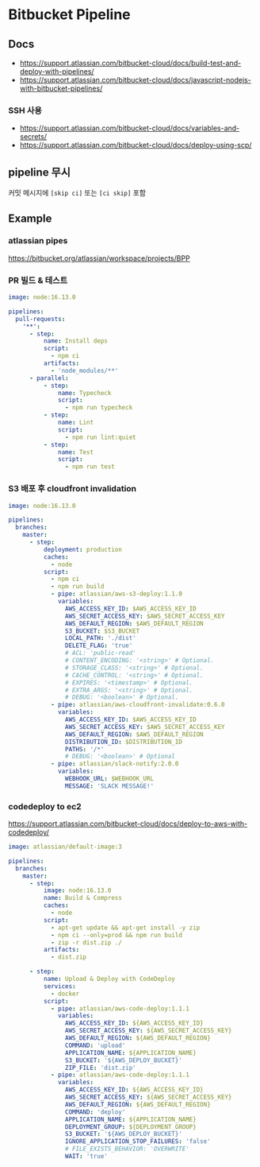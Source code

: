 # Bitbucket Pipeline

## Docs

- <https://support.atlassian.com/bitbucket-cloud/docs/build-test-and-deploy-with-pipelines/>
- <https://support.atlassian.com/bitbucket-cloud/docs/javascript-nodejs-with-bitbucket-pipelines/>

### SSH 사용

- <https://support.atlassian.com/bitbucket-cloud/docs/variables-and-secrets/>
- <https://support.atlassian.com/bitbucket-cloud/docs/deploy-using-scp/>

## pipeline 무시

커밋 메시지에 `[skip ci]` 또는 `[ci skip]` 포함

## Example

### atlassian pipes

<https://bitbucket.org/atlassian/workspace/projects/BPP>

### PR 빌드 & 테스트

```yml
image: node:16.13.0

pipelines:
  pull-requests:
    '**':
      - step:
          name: Install deps
          script:
            - npm ci
          artifacts:
            - 'node_modules/**'
      - parallel:
          - step:
              name: Typecheck
              script:
                - npm run typecheck
          - step:
              name: Lint
              script:
                - npm run lint:quiet
          - step:
              name: Test
              script:
                - npm run test
```

### S3 배포 후 cloudfront invalidation

```yml
image: node:16.13.0

pipelines:
  branches:
    master:
      - step:
          deployment: production
          caches:
            - node
          script:
            - npm ci
            - npm run build
            - pipe: atlassian/aws-s3-deploy:1.1.0
              variables:
                AWS_ACCESS_KEY_ID: $AWS_ACCESS_KEY_ID
                AWS_SECRET_ACCESS_KEY: $AWS_SECRET_ACCESS_KEY
                AWS_DEFAULT_REGION: $AWS_DEFAULT_REGION
                S3_BUCKET: $S3_BUCKET
                LOCAL_PATH: './dist'
                DELETE_FLAG: 'true'
                # ACL: 'public-read'
                # CONTENT_ENCODING: '<string>' # Optional.
                # STORAGE_CLASS: '<string>' # Optional.
                # CACHE_CONTROL: '<string>' # Optional.
                # EXPIRES: '<timestamp>' # Optional.
                # EXTRA_ARGS: '<string>' # Optional.
                # DEBUG: '<boolean>' # Optional.
            - pipe: atlassian/aws-cloudfront-invalidate:0.6.0
              variables:
                AWS_ACCESS_KEY_ID: $AWS_ACCESS_KEY_ID
                AWS_SECRET_ACCESS_KEY: $AWS_SECRET_ACCESS_KEY
                AWS_DEFAULT_REGION: $AWS_DEFAULT_REGION
                DISTRIBUTION_ID: $DISTRIBUTION_ID
                PATHS: '/*'
                # DEBUG: '<boolean>' # Optional
            - pipe: atlassian/slack-notify:2.0.0
              variables:
                WEBHOOK_URL: $WEBHOOK_URL
                MESSAGE: 'SLACK MESSAGE!'
```

### codedeploy to ec2

<https://support.atlassian.com/bitbucket-cloud/docs/deploy-to-aws-with-codedeploy/>

```yml
image: atlassian/default-image:3

pipelines:
  branches:
    master:
      - step:
          image: node:16.13.0
          name: Build & Compress
          caches:
            - node
          script:
            - apt-get update && apt-get install -y zip
            - npm ci --only=prod && npm run build
            - zip -r dist.zip ./
          artifacts:
            - dist.zip

      - step:
          name: Upload & Deploy with CodeDeploy
          services:
            - docker
          script:
            - pipe: atlassian/aws-code-deploy:1.1.1
              variables:
                AWS_ACCESS_KEY_ID: ${AWS_ACCESS_KEY_ID}
                AWS_SECRET_ACCESS_KEY: ${AWS_SECRET_ACCESS_KEY}
                AWS_DEFAULT_REGION: ${AWS_DEFAULT_REGION}
                COMMAND: 'upload'
                APPLICATION_NAME: ${APPLICATION_NAME}
                S3_BUCKET: '${AWS_DEPLOY_BUCKET}'
                ZIP_FILE: 'dist.zip'
            - pipe: atlassian/aws-code-deploy:1.1.1
              variables:
                AWS_ACCESS_KEY_ID: ${AWS_ACCESS_KEY_ID}
                AWS_SECRET_ACCESS_KEY: ${AWS_SECRET_ACCESS_KEY}
                AWS_DEFAULT_REGION: ${AWS_DEFAULT_REGION}
                COMMAND: 'deploy'
                APPLICATION_NAME: ${APPLICATION_NAME}
                DEPLOYMENT_GROUP: ${DEPLOYMENT_GROUP}
                S3_BUCKET: '${AWS_DEPLOY_BUCKET}'
                IGNORE_APPLICATION_STOP_FAILURES: 'false'
                # FILE_EXISTS_BEHAVIOR: 'OVERWRITE'
                WAIT: 'true'
```

